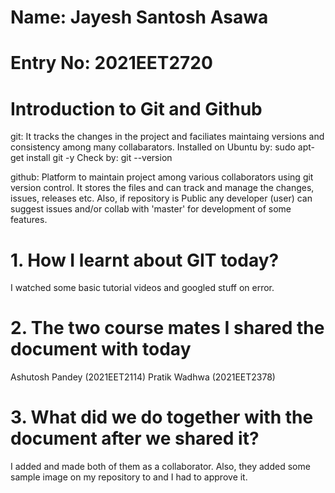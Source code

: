 # Name: Jayesh Santosh Asawa
# Entry No: 2021EET2720

# Introduction to Git and Github
git: It tracks the changes in the project and faciliates maintaing versions and consistency among many collabarators. 
Installed on Ubuntu by: sudo apt-get install git -y
Check by: git --version

github: Platform to maintain project among various collaborators using git version control. It stores the files and can track and manage the changes, issues, releases etc. Also, if repository is Public any developer (user) can suggest issues and/or collab with 'master' for development of some features.

# 1. How I learnt about GIT today?
I watched some basic tutorial videos and googled stuff on error.

# 2. The two course mates I shared the document with today
Ashutosh Pandey (2021EET2114)
Pratik Wadhwa (2021EET2378)

# 3. What did we do together with the document after we shared it?
I added and made both of them as a collaborator. Also, they added some sample image on my repository to and I had to approve it.
